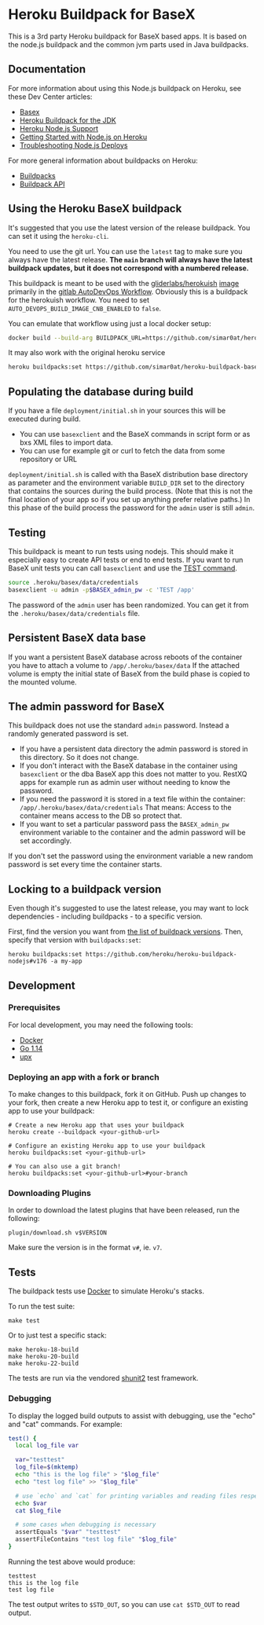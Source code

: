 # Heroku Buildpack for BaseX

This is a 3rd party Heroku buildpack for BaseX based apps. It is based on the node.js buildpack and the common jvm parts used in Java buildpacks.
## Documentation

For more information about using this Node.js buildpack on Heroku, see these Dev Center articles:

- [Basex](https://www.basex.org)
- [Heroku Buildpack for the JDK](https://elements.heroku.com/buildpacks/heroku/heroku-buildpack-jvm-common)
- [Heroku Node.js Support](https://devcenter.heroku.com/articles/nodejs-support)
- [Getting Started with Node.js on Heroku](https://devcenter.heroku.com/articles/nodejs)
- [Troubleshooting Node.js Deploys](https://devcenter.heroku.com/articles/troubleshooting-node-deploys)

For more general information about buildpacks on Heroku:

- [Buildpacks](https://devcenter.heroku.com/articles/buildpacks)
- [Buildpack API](https://devcenter.heroku.com/articles/buildpack-api)

## Using the Heroku BaseX buildpack

It's suggested that you use the latest version of the release buildpack. You can set it using the `heroku-cli`.

You need to use the git url. You can use the `latest` tag to make sure you always have the latest release. **The `main` branch will always have the latest buildpack updates, but it does not correspond with a numbered release.**

This buildpack is meant to be used with the [gliderlabs/herokuish](https://github.com/gliderlabs/herokuish) [image](https://hub.docker.com/r/gliderlabs/herokuish/dockerfile) primarily in the [gitlab AutoDevOps Workflow](https://docs.gitlab.com/ee/topics/autodevops/customize.html#custom-buildpacks).
Obviously this is a buildpack for the herokuish workflow. You need to set `AUTO_DEVOPS_BUILD_IMAGE_CNB_ENABLED` to `false`.

You can emulate that workflow using just a local docker setup:

```sh
docker build --build-arg BUILDPACK_URL=https://github.com/simar0at/heroku-buildpack-basex -f ./test/gliderlabs/Dockerfile <your BaseX+nodejs based app>
``` 

It may also work with the original heroku service

```sh
heroku buildpacks:set https://github.com/simar0at/heroku-buildpack-basex#latest -a my-app
```

## Populating the database during build

If you have a file `deployment/initial.sh` in your sources this will be executed during build.

- You can use `basexclient` and the BaseX commands in script form or as bxs XML files to import data.
- You can use for example git or curl to fetch the data from some repository or URL

`deployment/initial.sh` is called with tha BaseX distribution base directory as parameter and the
environment variable `BUILD_DIR` set to the directory that contains the sources during the build process.
(Note that this is not the final location of your app so if you set up anything prefer relative paths.)
In this phase of the build process the password for the `admin` user is still `admin`.

## Testing

This buildpack is meant to run tests using nodejs. This should make it especially easy to create API tests or
end to end tests. If you want to run BaseX unit tests you can call `basexclient` and use the [TEST command](https://docs.basex.org/wiki/Commands#TEST).

```sh
source .heroku/basex/data/credentials
basexclient -u admin -p$BASEX_admin_pw -c 'TEST /app'
```

The password of the `admin` user has been randomized. You can get it from the `.heroku/basex/data/credentials` file.

## Persistent BaseX data base

If you want a persistent BaseX database across reboots of the container you have to attach a volume to
`/app/.heroku/basex/data`
If the attached volume is empty the initial state of BaseX from the build phase is copied to the mounted volume.

## The admin password for BaseX

This buildpack does not use the standard `admin` password. Instead a randomly generated password is set.

- If you have a persistent data directory the admin password is stored in this directory. So it does not change.
- If you don't interact with the BaseX database in the container using `basexclient` or the dba BaseX app
  this does not matter to you. RestXQ apps for example run as admin user without needing to know the password.
- If you need the password it is stored in a text file within the container: `/app/.heroku/basex/data/credentials`
  That means: Access to the container means access to the DB so protect that.
- If you want to set a particular password pass the `BASEX_admin_pw` environment variable to the container and
  the admin password will be set accordingly.

If you don't set the password using the environment variable a new random password is set every time the container starts.

## Locking to a buildpack version

Even though it's suggested to use the latest release, you may want to lock dependencies - including buildpacks - to a specific version.

First, find the version you want from
[the list of buildpack versions](https://github.com/heroku/heroku-buildpack-nodejs/tags).
Then, specify that version with `buildpacks:set`:

```
heroku buildpacks:set https://github.com/heroku/heroku-buildpack-nodejs#v176 -a my-app
```

## Development

### Prerequisites

For local development, you may need the following tools:

- [Docker](https://hub.docker.com/search?type=edition&offering=community)
- [Go 1.14](https://golang.org/doc/install#install)
- [upx](https://upx.github.io/)

### Deploying an app with a fork or branch

To make changes to this buildpack, fork it on GitHub.
Push up changes to your fork, then create a new Heroku app to test it,
or configure an existing app to use your buildpack:

```
# Create a new Heroku app that uses your buildpack
heroku create --buildpack <your-github-url>

# Configure an existing Heroku app to use your buildpack
heroku buildpacks:set <your-github-url>

# You can also use a git branch!
heroku buildpacks:set <your-github-url>#your-branch
```

### Downloading Plugins

In order to download the latest plugins that have been released, run the following:

```
plugin/download.sh v$VERSION
```

Make sure the version is in the format `v#`, ie. `v7`.

## Tests

The buildpack tests use [Docker](https://www.docker.com/) to simulate
Heroku's stacks.

To run the test suite:

```
make test
```

Or to just test a specific stack:

```
make heroku-18-build
make heroku-20-build
make heroku-22-build
```

The tests are run via the vendored
[shunit2](https://github.com/kward/shunit2)
test framework.

### Debugging

To display the logged build outputs to assist with debugging, use the "echo" and "cat" commands. For example:

```sh
test() {
  local log_file var

  var="testtest"
  log_file=$(mktemp)
  echo "this is the log file" > "$log_file"
  echo "test log file" >> "$log_file"

  # use `echo` and `cat` for printing variables and reading files respectively
  echo $var
  cat $log_file

  # some cases when debugging is necessary
  assertEquals "$var" "testtest"
  assertFileContains "test log file" "$log_file"
}
```

Running the test above would produce:

```log
testtest
this is the log file
test log file
```

The test output writes to `$STD_OUT`, so you can use `cat $STD_OUT` to read output.
